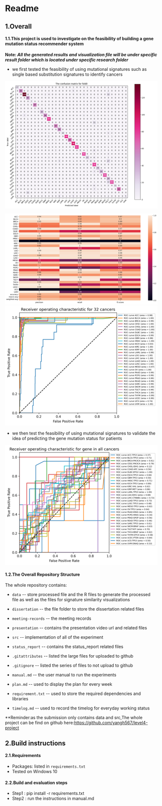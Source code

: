 # Readme


## 1.Overall 


#### 1.1.This project is used to investigate on the feasibility of building a gene mutation status recommender system

**Note: _All the generated results and visualization file will be under specific result folder which is located under specific research folder_**
* we first tested the feasibility of using mutational signatures such as single based substitution signatures to identify cancers


![The example result from cancer classification](src/classification_cancer_analysis/result/cancer_classification_confusion_matrix/The_confusion_matrix_for_validation_in_fold_0.png)

![The example result from cancer classification 1](src/classification_cancer_analysis/result/cancer_classification_report/The_classification_report_for_validation_in_fold_0.png)
![The example result from cancer classification 2](src/classification_cancer_analysis/result/cancer_classification_roc_auc/The_roc_auc_for_validation_in_fold_0.png)


* we then test the feasibility of using mutational signatures to validate the idea of predicting the gene mutation status for patients

![The example result from cancer classification 2](src/CNN-implement/result/gene_classification_roc_auc/The_roc_auc_for_validation_in_fold_0.png)



#### 1.2.The Overall Repository Structure 

The whole repository contains: 

*  `data` -- store processed file and the R files to generate the processed file as well as the files for signature similarity visualizations

*  `dissertation` -- the file folder to store the dissertation related files 

*  `meeting-records` -- the meeting records

*  `presentation` -- contains the presentation video url and related files

*  `src` -- implementation of all of the experiment

*  `status_report` -- contains the status_report related files

*  `.gitattributes` -- listed the large files for uploaded to github

*  `.gitignore` -- listed the series of files to not upload to github

*  `manual.md` -- the user manual to run the experiments

*  `plan.md` -- used to display the plan for every week

*  `requirement.txt` -- used to store the required dependencies and libraries

*  `timelog.md` -- used to record the timelog for everyday working status

**Reminder:as the submission only contains data and src,The whole project can be find on github here:https://github.com/yangh567/level4-project


## 2.Build instructions

#### 2.1.Requirements

* Packages: listed in `requirements.txt` 
* Tested on Windows 10

#### 2.2.Build and evaluation steps

* Step1 : pip install -r requirements.txt
* Step2 : run the instructions in manual.md


